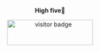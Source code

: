 <p align="center"><strong>High five</strong>👋</p>

<p align="center">
<img width="200" height="60" src="https://visitor-badge.glitch.me/badge?page_id=iSamekh.id.visitor-badge.issue.1&left_color=black&right_color=red&left_text=Visits" alt="visitor badge"/>
</p>
